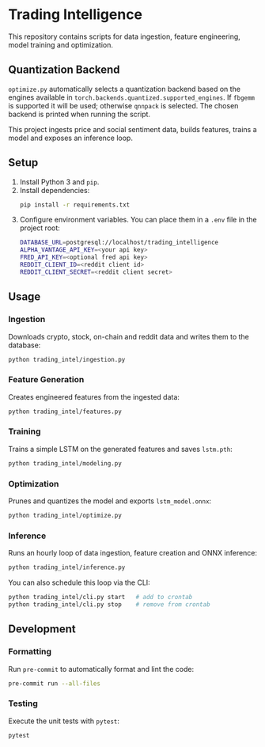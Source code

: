 # Trading Intelligence

This repository contains scripts for data ingestion, feature engineering,
model training and optimization.

## Quantization Backend

`optimize.py` automatically selects a quantization backend based on the
engines available in `torch.backends.quantized.supported_engines`.
If `fbgemm` is supported it will be used; otherwise `qnnpack` is selected.
The chosen backend is printed when running the script.

This project ingests price and social sentiment data, builds features, trains a model and exposes an inference loop.

## Setup
1. Install Python 3 and `pip`.
2. Install dependencies:
   ```bash
   pip install -r requirements.txt
   ```
3. Configure environment variables. You can place them in a `.env` file in the project root:
   ```bash
   DATABASE_URL=postgresql://localhost/trading_intelligence
   ALPHA_VANTAGE_API_KEY=<your api key>
   FRED_API_KEY=<optional fred api key>
   REDDIT_CLIENT_ID=<reddit client id>
   REDDIT_CLIENT_SECRET=<reddit client secret>
   ```

## Usage
### Ingestion
Downloads crypto, stock, on-chain and reddit data and writes them to the database:
```bash
python trading_intel/ingestion.py
```

### Feature Generation
Creates engineered features from the ingested data:
```bash
python trading_intel/features.py
```

### Training
Trains a simple LSTM on the generated features and saves `lstm.pth`:
```bash
python trading_intel/modeling.py
```

### Optimization
Prunes and quantizes the model and exports `lstm_model.onnx`:
```bash
python trading_intel/optimize.py
```

### Inference
Runs an hourly loop of data ingestion, feature creation and ONNX inference:
```bash
python trading_intel/inference.py
```
You can also schedule this loop via the CLI:
```bash
python trading_intel/cli.py start   # add to crontab
python trading_intel/cli.py stop    # remove from crontab
```

## Development

### Formatting
Run `pre-commit` to automatically format and lint the code:

```bash
pre-commit run --all-files
```

### Testing
Execute the unit tests with `pytest`:

```bash
pytest
```

